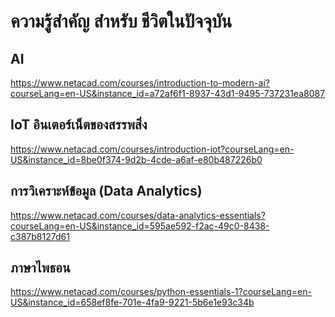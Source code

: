 # ความรู้สำคัญ สำหรับ ชีวิตในปัจจุบัน
## AI
https://www.netacad.com/courses/introduction-to-modern-ai?courseLang=en-US&instance_id=a72af6f1-8937-43d1-9495-737231ea8087
## IoT อินเตอร์เน็ตของสรรพสิ่ง
https://www.netacad.com/courses/introduction-iot?courseLang=en-US&instance_id=8be0f374-9d2b-4cde-a6af-e80b487226b0

## การวิเคราะห์ข้อมูล (Data Analytics)
https://www.netacad.com/courses/data-analytics-essentials?courseLang=en-US&instance_id=595ae592-f2ac-49c0-8438-c387b8127d61

## ภาษาไพธอน
https://www.netacad.com/courses/python-essentials-1?courseLang=en-US&instance_id=658ef8fe-701e-4fa9-9221-5b6e1e93c34b
